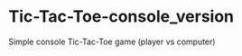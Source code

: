 Tic-Tac-Toe-console_version
===========================

Simple console Tic-Tac-Toe game (player vs computer)
